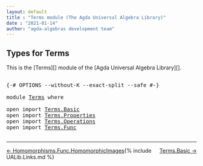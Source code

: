 ```yaml
---
layout: default
title : "Terms module (The Agda Universal Algebra Library)"
date : "2021-01-14"
author: "agda-algebras development team"
---
```


## <a id="types-for-terms">Types for Terms</a>

This is the [Terms][] module of the [Agda Universal Algebra Library][].

<pre class="Agda">

<a id="282" class="Symbol">{-#</a> <a id="286" class="Keyword">OPTIONS</a> <a id="294" class="Pragma">--without-K</a> <a id="306" class="Pragma">--exact-split</a> <a id="320" class="Pragma">--safe</a> <a id="327" class="Symbol">#-}</a>

<a id="332" class="Keyword">module</a> <a id="339" href="Terms.html" class="Module">Terms</a> <a id="345" class="Keyword">where</a>

<a id="352" class="Keyword">open</a> <a id="357" class="Keyword">import</a> <a id="364" href="Terms.Basic.html" class="Module">Terms.Basic</a>
<a id="376" class="Keyword">open</a> <a id="381" class="Keyword">import</a> <a id="388" href="Terms.Properties.html" class="Module">Terms.Properties</a>
<a id="405" class="Keyword">open</a> <a id="410" class="Keyword">import</a> <a id="417" href="Terms.Operations.html" class="Module">Terms.Operations</a>
<a id="434" class="Keyword">open</a> <a id="439" class="Keyword">import</a> <a id="446" href="Terms.Func.html" class="Module">Terms.Func</a>

</pre>

-------------------------------------

<span style="float:left;">[← Homomorphisms.Func.HomomorphicImages](Homomorphisms.Func.HomomorphicImages.html)</span>
<span style="float:right;">[Terms.Basic →](Terms.Basic.html)</span>

{% include UALib.Links.md %}
